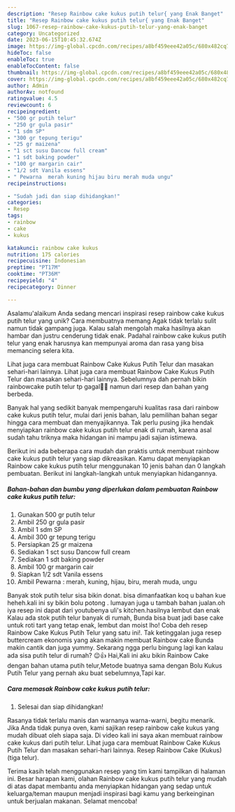 ```yaml
---
description: "Resep Rainbow cake kukus putih telur{ yang Enak Banget"
title: "Resep Rainbow cake kukus putih telur{ yang Enak Banget"
slug: 1067-resep-rainbow-cake-kukus-putih-telur-yang-enak-banget
category: Uncategorized
date: 2023-06-15T10:45:32.674Z
image: https://img-global.cpcdn.com/recipes/a8bf459eee42a05c/680x482cq70/rainbow-cake-kukus-putih-telur-foto-resep-utama.jpg
hideToc: false
enableToc: true
enableTocContent: false
thumbnail: https://img-global.cpcdn.com/recipes/a8bf459eee42a05c/680x482cq70/rainbow-cake-kukus-putih-telur-foto-resep-utama.jpg
cover: https://img-global.cpcdn.com/recipes/a8bf459eee42a05c/680x482cq70/rainbow-cake-kukus-putih-telur-foto-resep-utama.jpg
author: Admin
authorAv: notfound
ratingvalue: 4.5
reviewcount: 6
recipeingredient:
- "500 gr putih telur"
- "250 gr gula pasir"
- "1 sdm SP"
- "300 gr tepung terigu"
- "25 gr maizena"
- "1 sct susu Dancow full cream"
- "1 sdt baking powder"
- "100 gr margarin cair"
- "1/2 sdt Vanila essens"
- " Pewarna  merah kuning hijau biru merah muda ungu"
recipeinstructions:

- "Sudah jadi dan siap dihidangkan!"
categories:
- Resep
tags:
- rainbow
- cake
- kukus

katakunci: rainbow cake kukus 
nutrition: 175 calories
recipecuisine: Indonesian
preptime: "PT17M"
cooktime: "PT36M"
recipeyield: "4"
recipecategory: Dinner

---
```



Asalamu'alaikum Anda sedang mencari inspirasi resep rainbow cake kukus putih telur yang unik? Cara membuatnya memang Agak tidak terlalu sulit namun tidak gampang juga. Kalau salah mengolah maka hasilnya akan hambar dan justru cenderung tidak enak. Padahal rainbow cake kukus putih telur yang enak harusnya kan mempunyai aroma dan rasa yang bisa memancing selera kita.


Lihat juga cara membuat Rainbow Cake Kukus Putih Telur dan masakan sehari-hari lainnya. Lihat juga cara membuat Rainbow Cake Kukus Putih Telur dan masakan sehari-hari lainnya. Sebelumnya dah pernah bikin rainbowcake putih telur tp gagal🙊🙊 namun dari resep dan bahan yang berbeda.

Banyak hal yang sedikit banyak mempengaruhi kualitas rasa dari rainbow cake kukus putih telur, mulai dari jenis bahan, lalu pemilihan bahan segar hingga cara membuat dan menyajikannya. Tak perlu pusing jika hendak menyiapkan rainbow cake kukus putih telur enak di rumah, karena asal sudah tahu triknya maka hidangan ini mampu jadi sajian istimewa.


Berikut ini ada beberapa cara mudah dan praktis untuk membuat rainbow cake kukus putih telur yang siap dikreasikan. Kamu dapat menyiapkan Rainbow cake kukus putih telur menggunakan 10 jenis bahan dan 0 langkah pembuatan. Berikut ini langkah-langkah untuk menyiapkan hidangannya.

<!--inarticleads1-->

##### Bahan-bahan dan bumbu yang diperlukan dalam pembuatan Rainbow cake kukus putih telur:

1. Gunakan 500 gr putih telur
1. Ambil 250 gr gula pasir
1. Ambil 1 sdm SP
1. Ambil 300 gr tepung terigu
1. Persiapkan 25 gr maizena
1. Sediakan 1 sct susu Dancow full cream
1. Sediakan 1 sdt baking powder
1. Ambil 100 gr margarin cair
1. Siapkan 1/2 sdt Vanila essens
1. Ambil  Pewarna : merah, kuning, hijau, biru, merah muda, ungu


Banyak stok putih telur sisa bikin donat. bisa dimanfaatkan koq u bahan kue heheh.kali ini sy bikin bolu potong . lumayan juga u tambah bahan jualan.oh iya resep ini dapat dari youtubenya uli&#39;s kitchen.hasilnya lembut dan enak Kalau ada stok putih telur banyak di rumah, Bunda bisa buat jadi base cake untuk roti tart yang tetap enak, lembut dan moist lho! Coba deh resep Rainbow Cake Kukus Putih Telur yang satu ini!. Tak ketinggalan juga resep buttercream ekonomis yang akan makin membuat Rainbow cake Bunda makin cantik dan juga yummy. Sekarang ngga perlu bingung lagi kan kalau ada sisa putih telur di rumah? 😉👍 Hai,Kali ini aku bikin Rainbow Cake dengan bahan utama putih telur,Metode buatnya sama dengan Bolu Kukus Putih Telur yang pernah aku buat sebelumnya,Tapi kar. 

<!--inarticleads2-->

##### Cara memasak Rainbow cake kukus putih telur:


1. Selesai dan siap dihidangkan!

Rasanya tidak terlalu manis dan warnanya warna-warni, begitu menarik. Jika Anda tidak punya oven, kami sajikan resep rainbow cake kukus yang mudah dibuat oleh siapa saja. Di video kali ini saya akan membuat rainbow cake kukus dari putih telur. Lihat juga cara membuat Rainbow Cake Kukus Putih Telur dan masakan sehari-hari lainnya. Resep Rainbow Cake (Kukus) (tiga telur). 

Terima kasih telah menggunakan resep yang tim kami tampilkan di halaman ini. Besar harapan kami, olahan Rainbow cake kukus putih telur yang mudah di atas dapat membantu anda menyiapkan hidangan yang sedap untuk keluarga/teman maupun menjadi inspirasi bagi kamu yang berkeinginan untuk berjualan makanan. Selamat mencoba!
